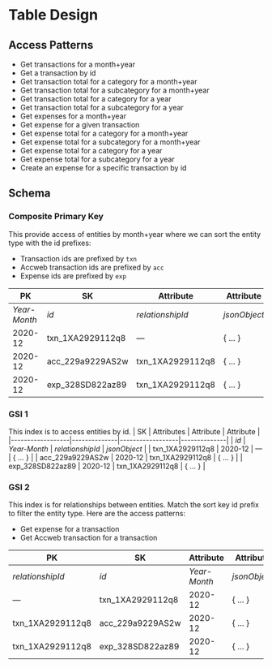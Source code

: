 # Table Design
## Access Patterns
- Get transactions for a month+year
- Get a transaction by id
- Get transaction total for a category for a month+year
- Get transaction total for a subcategory for a month+year
- Get transaction total for a category for a year
- Get transaction total for a subcategory for a year
- Get expenses for a month+year
- Get expense for a given transaction
- Get expense total for a category for a month+year
- Get expense total for a subcategory for a month+year
- Get expense total for a category for a year
- Get expense total for a subcategory for a year
- Create an expense for a specific transaction by id

## Schema
### Composite Primary Key
This provide access of entities by month+year where we can sort the entity type with the id prefixes:
- Transaction ids are prefixed by `txn`
- Accweb transaction ids are prefixed by `acc`
- Expense ids are prefixed by `exp`

| PK           | SK               | Attribute        | Attribute    |
|--------------|------------------|------------------|--------------|
| *Year-Month* | *id*             | *relationshipId* | *jsonObject* |
| 2020-12      | txn_1XA2929112q8 | —                | { ... }      |
| 2020-12      | acc_229a9229AS2w | txn_1XA2929112q8 | { ... }      |
| 2020-12      | exp_328SD822az89 | txn_1XA2929112q8 | { ... }      |

### GSI 1
This index is to access entities by id.
| SK               | Attributes   | Attribute        | Attribute    |
|------------------|--------------|------------------|--------------|
| *id*             | *Year-Month* | *relationshipId* | *jsonObject* |
| txn_1XA2929112q8 | 2020-12      | —                | { ... }      |
| acc_229a9229AS2w | 2020-12      | txn_1XA2929112q8 | { ... }      |
| exp_328SD822az89 | 2020-12      | txn_1XA2929112q8 | { ... }      |

### GSI 2
This index is for relationships between entities. Match the sort key id prefix to filter the entity type. Here are the access patterns:
- Get expense for a transaction
- Get Accweb transaction for a transaction

| PK               | SK               | Attribute    | Attribute    |
|------------------|------------------|--------------|--------------|
| *relationshipId* | *id*             | *Year-Month* | *jsonObject* |
| —                | txn_1XA2929112q8 | 2020-12      | { ... }      |
| txn_1XA2929112q8 | acc_229a9229AS2w | 2020-12      | { ... }      |
| txn_1XA2929112q8 | exp_328SD822az89 | 2020-12      | { ... }      |
